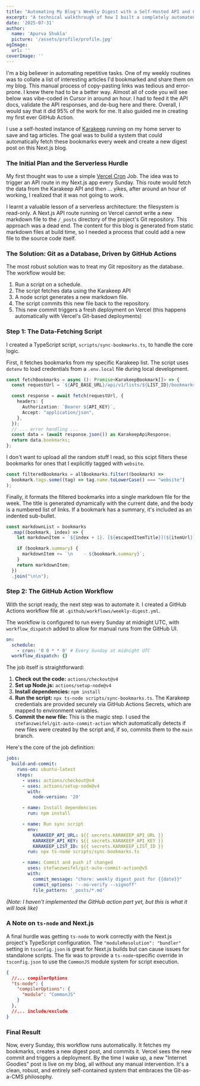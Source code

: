 ```yaml
---
title: "Automating My Blog's Weekly Digest with a Self-Hosted API and GitHub Actions"
excerpt: "A technical walkthrough of how I built a completely automated pipeline to fetch bookmarks from my personal Karakeep instance and publish them as a weekly digest post on my Next.js blog, using a TypeScript script and a GitHub Action."
date: '2025-07-31'
author:
  name: 'Apurva Shukla'
  picture: '/assets/profile/profile.jpg'
ogImage:
  url: ''
coverImage: ''
---
```


I'm a big believer in automating repetitive tasks. One of my weekly routines was to collate a list of interesting articles I'd bookmarked and share them on my blog. This manual process of copy-pasting links was tedious and error-prone. I knew there had to be a better way. Almost all of code you will see below was vibe-coded in Cursor in around an hour. I had to feed it the API docs, validate the API responses, and de-bug here and there. Overall, I would say that it did 95% of the work for me. It also guided me in creating my first ever GitHub Action.

I use a self-hosted instance of [Karakeep](https://github.com/karakeep/karakeep) running on my home server to save and tag articles. The goal was to build a system that could automatically fetch these bookmarks every week and create a new digest post on this Next.js blog.

### The Initial Plan and the Serverless Hurdle

My first thought was to use a simple [Vercel Cron](https://vercel.com/docs/cron-jobs) Job. The idea was to trigger an API route in my Next.js app every Sunday. This route would fetch the data from the Karakeep API and then ... yikes, after around an hour of working, I realized that it was not going to work.

I learnt a valuable lesson of a serverless architecture: the filesystem is read-only. A Next.js API route running on Vercel cannot write a new markdown file to the `/_posts` directory of the project's Git repository. This approach was a dead end. The content for this blog is generated from static markdown files at build time, so I needed a process that could add a new file to the source code itself.

### The Solution: Git as a Database, Driven by GitHub Actions

The most robust solution was to treat my Git repository as the database. The workflow would be:
1.  Run a script on a schedule.
2.  The script fetches data using the Karakeep API 
3.  A node script generates a new markdown file.
4.  The script commits this new file back to the repository.
5.  This new commit triggers a fresh deployment on Vercel (this happens automatically with Vercel's Git-based deployments)

### Step 1: The Data-Fetching Script

I created a TypeScript script, `scripts/sync-bookmarks.ts`, to handle the core logic.

First, it fetches bookmarks from my specific Karakeep list. The script uses `dotenv` to load credentials from a `.env.local` file during local development.

```typescript
const fetchBookmarks = async (): Promise<KarakeepBookmark[]> => {
  const requestUrl = `${API_BASE_URL}/api/v1/lists/${LIST_ID}/bookmarks`;

  const response = await fetch(requestUrl, {
    headers: {
      Authorization: `Bearer ${API_KEY}`,
      Accept: "application/json",
    },
  });
  // ... error handling ...
  const data = (await response.json()) as KarakeepApiResponse;
  return data.bookmarks;
};
```
I don't want to upload all the random stuff I read, so this scipt filters these bookmarks for ones that I explicitly tagged with `website`.

```typescript
const filteredBookmarks = allBookmarks.filter((bookmark) =>
  bookmark.tags.some((tag) => tag.name.toLowerCase() === "website")
);
```

Finally, it formats the filtered bookmarks into a single markdown file for the week. The title is generated dynamically with the current date, and the body is a numbered list of links. If a bookmark has a summary, it's included as an indented sub-bullet.

```typescript
const markdownList = bookmarks
  .map((bookmark, index) => {
    let markdownItem = `${index + 1}. [${escapedItemTitle}](${itemUrl})`;

    if (bookmark.summary) {
      markdownItem += `\n    - ${bookmark.summary}`;
    }
    return markdownItem;
  })
  .join("\n\n");
```

### Step 2: The GitHub Action Workflow

With the script ready, the next step was to automate it. I created a GitHub Actions workflow file at `.github/workflows/weekly-digest.yml`.

The workflow is configured to run every Sunday at midnight UTC, with `workflow_dispatch` added to allow for manual runs from the GitHub UI.

```yaml
on:
  schedule:
    - cron: '0 0 * * 0' # Every Sunday at midnight UTC
  workflow_dispatch: {}
```

The job itself is straightforward:
1.  **Check out the code:** `actions/checkout@v4`
2.  **Set up Node.js:** `actions/setup-node@v4`
3.  **Install dependencies:** `npm install`
4.  **Run the script:** `npx ts-node scripts/sync-bookmarks.ts`. The Karakeep credentials are provided securely via GitHub Actions Secrets, which are mapped to environment variables.
5.  **Commit the new file:** This is the magic step. I used the `stefanzweifel/git-auto-commit-action` which automatically detects if new files were created by the script and, if so, commits them to the `main` branch.

Here's the core of the job definition:

```yaml
jobs:
  build-and-commit:
    runs-on: ubuntu-latest
    steps:
      - uses: actions/checkout@v4
      - uses: actions/setup-node@v4
        with:
          node-version: '20'

      - name: Install dependencies
        run: npm install

      - name: Run sync script
        env:
          KARAKEEP_API_URL: ${{ secrets.KARAKEEP_API_URL }}
          KARAKEEP_API_KEY: ${{ secrets.KARAKEEP_API_KEY }}
          KARAKEEP_LIST_ID: ${{ secrets.KARAKEEP_LIST_ID }}
        run: npx ts-node scripts/sync-bookmarks.ts

      - name: Commit and push if changed
        uses: stefanzweifel/git-auto-commit-action@v5
        with:
          commit_message: "chore: weekly digest post for {{date}}"
          commit_options: '--no-verify --signoff'
          file_pattern: '_posts/*.md'
```
*(Note: I haven't implemented the GitHub action part yet, but this is what it will look like)*

### A Note on `ts-node` and Next.js
A final hurdle was getting `ts-node` to work correctly with the Next.js project's TypeScript configuration. The `"moduleResolution": "bundler"` setting in `tsconfig.json` is great for Next.js builds but can cause issues for standalone scripts. The fix was to provide a `ts-node`-specific override in `tsconfig.json` to use the `CommonJS` module system for script execution.

```json
{
  //... compilerOptions
  "ts-node": {
    "compilerOptions": {
      "module": "CommonJS"
    }
  },
  //... include/exclude
}
```

### Final Result

Now, every Sunday, this workflow runs automatically. It fetches my bookmarks, creates a new digest post, and commits it. Vercel sees the new commit and triggers a deployment. By the time I wake up, a new "Internet Goodies" post is live on my blog, all without any manual intervention. It's a clean, robust, and entirely self-contained system that embraces the Git-as-a-CMS philosophy. 